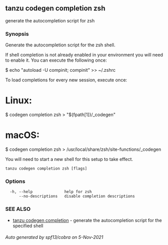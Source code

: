 ## tanzu codegen completion zsh

generate the autocompletion script for zsh

### Synopsis


Generate the autocompletion script for the zsh shell.

If shell completion is not already enabled in your environment you will need
to enable it.  You can execute the following once:

$ echo "autoload -U compinit; compinit" >> ~/.zshrc

To load completions for every new session, execute once:
# Linux:
$ codegen completion zsh > "${fpath[1]}/_codegen"
# macOS:
$ codegen completion zsh > /usr/local/share/zsh/site-functions/_codegen

You will need to start a new shell for this setup to take effect.


```
tanzu codegen completion zsh [flags]
```

### Options

```
  -h, --help              help for zsh
      --no-descriptions   disable completion descriptions
```

### SEE ALSO

* [tanzu codegen completion](tanzu_codegen_completion.md)	 - generate the autocompletion script for the specified shell

###### Auto generated by spf13/cobra on 5-Nov-2021
